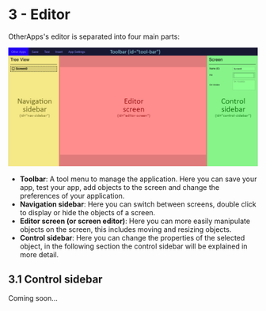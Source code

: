 # 3 - Editor

OtherApps's editor is separated into four main parts:

<div align="center">
  <img src="imgs/img7.png">
</div>

- **Toolbar**: A tool menu to manage the application. Here you can save your app, test your app, add objects to the screen and change the preferences of your application.
- **Navigation sidebar**: Here you can switch between screens, double click to display or hide the objects of a screen.
- **Editor screen (or screen editor)**: Here you can more easily manipulate objects on the screen, this includes moving and resizing objects.
- **Control sidebar**: Here you can change the properties of the selected object, in the following section the control sidebar will be explained in more detail.

## 3.1 Control sidebar

Coming soon...
